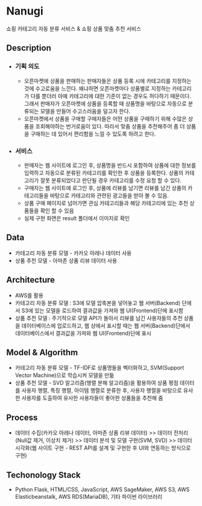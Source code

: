 # Nanugi
쇼핑 카테고리 자동 분류 서비스 &amp; 쇼핑 상품 맞춤 추천 서비스

## Description
- ### 기획 의도
  - 오픈마켓에 상품을 판매하는 판매자들은 상품 등록 시에 카테고리를 지정하는 것에 수고로움을 느낀다. 왜냐하면 오픈마켓마다 상품별로 지정하는 카테고리가 다를 뿐더러 아예 카테고리에 대한 기준이 없는 경우도 허다하기 때문이다. 그래서 판매자가 오픈마켓에 상품을 등록할 때 상품명을 바탕으로 자동으로 분류되는 모델을 만들어 수고스러움을 덜고자 한다.
  - 오픈마켓에서 상품을 구매할 구매자들은 어떤 상품을 구매하기 위해 수많은 상품을 조회해야하는 번거로움이 있다. 따라서 맞춤 상품을 추천해주어 좀 더 상품을 구매하는 데 있어서 편리함을 느낄 수 있도록 하려고 한다.

- ### 서비스
  - 판매자는 웹 사이트에 로그인 후, 상품명을 반드시 포함하여 상품에 대한 정보를 입력하고 자동으로 분류된 카테고리를 확인한 후 상품을 등록한다. 상품의 카테고리가 잘못 분류되었다고 판단될 경우 카테고리를 수정 요청 할 수 있다. 
  - 구매자는 웹 사이트에 로그인 후, 상품에 리뷰를 남기면 리뷰를 남긴 상품의 카테고리들을 바탕으로 카테고리와 관련된 광고들을 받아 볼 수 있음.
  - 상품 구매 페이지로 넘어가면 관심 카테고리들과 해당 카테고리에 있는 추천 상품들을 확인 할 수 있음
  - 실제 구현 화면은 result 폴더에서 이미지로 확인 

## Data
- 카테고리 자동 분류 모델 - 카카오 아레나 데이터 사용
- 상품 추천 모델 - 아마존 상품 리뷰 데이터 사용

## Architecture
- AWS를 활용
- 카테고리 자동 분류 모델 : S3에 모델 압축본을 넣어놓고 웹 서버(Backend) 단에서 S3에 있는 모델을 로드하여 결과값을 가져와 웹 UI(Frontend)단에 표시함
- 상품 추천 모델 : 주기적으로 모델 API가 돌아서 리뷰를 남긴 사용자들의 추천 상품을 데이터베이스에 업로드하고, 웹 상에서 표시할 때는 웹 서버(Backend)단에서 데이터베이스에서 결과값을 가져와 웹 UI(Frontend)단에 표시

## Model & Algorithm
- 카테고리 자동 분류 모델 - TF-IDF로 상품명들을 벡터화하고, SVM(Support Vector Machine)으로 학습시켜 모델을 만듦
- 상품 추천 모델 - SVD 알고리즘(행렬 분해 알고리즘)을 활용하여 상품 평점 데이터를 사용자 행렬, 특징 행렬, 아이템 행렬로 분류한 후, 사용자 행렬을 바탕으로 유사한 사용자를 도출하여 유사한 사용자들이 좋아한 상품들을 추천해 줌

## Process
- 데이터 수집(카카오 아레나 데이터, 아마존 상품 리뷰 데이터) >> 데이터 전처리(Null값 제거, 이상치 제거) >> 데이터 분석 및 모델 구현(SVM, SVD) >> 데이터 시각화(웹 사이트 구현 - REST API를 설계 및 구현한 후 UI와 연동하는 방식으로 구현)

## Techonology Stack
- Python Flask, HTML/CSS, JavaScript, AWS SageMaker, AWS S3, AWS Elasticbeanstalk, AWS RDS(MariaDB), 기타 파이썬 라이브러리
